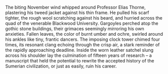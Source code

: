 The biting November wind whipped around Professor Elias Thorne, plastering his tweed jacket against his thin frame. He pulled his scarf tighter, the rough wool scratching against his beard, and hurried across the quad of the venerable Blackwood University. Gargoyles perched atop the gothic stone buildings, their grimaces seemingly mirroring his own anxieties. Fallen leaves, the color of burnt umber and ochre, swirled around his ankles like tiny, frantic dancers.  The imposing clock tower chimed four times, its resonant clang echoing through the crisp air, a stark reminder of the rapidly approaching deadline.  Inside the worn leather satchel slung across his shoulder lay the culmination of fifteen years of research – a manuscript that held the potential to rewrite the accepted history of the Sumerian civilization, or just as easily, ruin his career.
